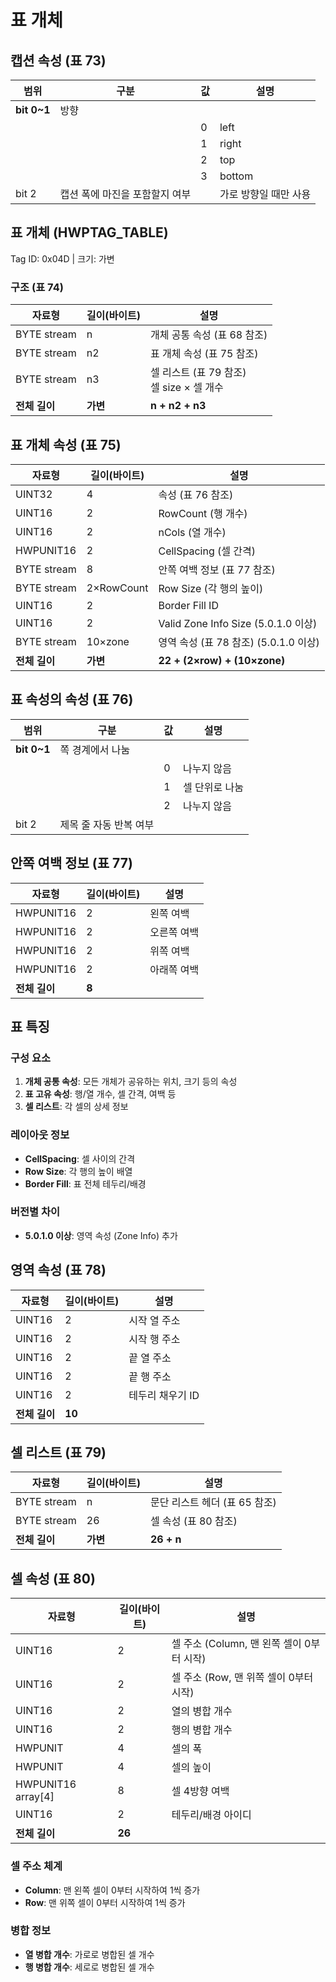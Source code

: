 # 표 개체

## 캡션 속성 (표 73)

| 범위 | 구분 | 값 | 설명 |
|------|------|----|----- |
| **bit 0~1** | 방향 | | |
| | | 0 | left |
| | | 1 | right |
| | | 2 | top |
| | | 3 | bottom |
| bit 2 | 캡션 폭에 마진을 포함할지 여부 | | 가로 방향일 때만 사용 |

## 표 개체 (HWPTAG_TABLE)

Tag ID: 0x04D | 크기: 가변

### 구조 (표 74)

| 자료형 | 길이(바이트) | 설명 |
|--------|------------|------|
| BYTE stream | n | 개체 공통 속성 (표 68 참조) |
| BYTE stream | n2 | 표 개체 속성 (표 75 참조) |
| BYTE stream | n3 | 셀 리스트 (표 79 참조)<br>셀 size × 셀 개수 |
| **전체 길이** | **가변** | **n + n2 + n3** |

## 표 개체 속성 (표 75)

| 자료형 | 길이(바이트) | 설명 |
|--------|------------|------|
| UINT32 | 4 | 속성 (표 76 참조) |
| UINT16 | 2 | RowCount (행 개수) |
| UINT16 | 2 | nCols (열 개수) |
| HWPUNIT16 | 2 | CellSpacing (셀 간격) |
| BYTE stream | 8 | 안쪽 여백 정보 (표 77 참조) |
| BYTE stream | 2×RowCount | Row Size (각 행의 높이) |
| UINT16 | 2 | Border Fill ID |
| UINT16 | 2 | Valid Zone Info Size (5.0.1.0 이상) |
| BYTE stream | 10×zone | 영역 속성 (표 78 참조) (5.0.1.0 이상) |
| **전체 길이** | **가변** | **22 + (2×row) + (10×zone)** |

## 표 속성의 속성 (표 76)

| 범위 | 구분 | 값 | 설명 |
|------|------|----|----- |
| **bit 0~1** | 쪽 경계에서 나눔 | | |
| | | 0 | 나누지 않음 |
| | | 1 | 셀 단위로 나눔 |
| | | 2 | 나누지 않음 |
| bit 2 | 제목 줄 자동 반복 여부 | | |

## 안쪽 여백 정보 (표 77)

| 자료형 | 길이(바이트) | 설명 |
|--------|------------|------|
| HWPUNIT16 | 2 | 왼쪽 여백 |
| HWPUNIT16 | 2 | 오른쪽 여백 |
| HWPUNIT16 | 2 | 위쪽 여백 |
| HWPUNIT16 | 2 | 아래쪽 여백 |
| **전체 길이** | **8** | |

## 표 특징

### 구성 요소
1. **개체 공통 속성**: 모든 개체가 공유하는 위치, 크기 등의 속성
2. **표 고유 속성**: 행/열 개수, 셀 간격, 여백 등
3. **셀 리스트**: 각 셀의 상세 정보

### 레이아웃 정보
- **CellSpacing**: 셀 사이의 간격
- **Row Size**: 각 행의 높이 배열
- **Border Fill**: 표 전체 테두리/배경

### 버전별 차이
- **5.0.1.0 이상**: 영역 속성 (Zone Info) 추가

## 영역 속성 (표 78)

| 자료형 | 길이(바이트) | 설명 |
|--------|------------|------|
| UINT16 | 2 | 시작 열 주소 |
| UINT16 | 2 | 시작 행 주소 |
| UINT16 | 2 | 끝 열 주소 |
| UINT16 | 2 | 끝 행 주소 |
| UINT16 | 2 | 테두리 채우기 ID |
| **전체 길이** | **10** | |

## 셀 리스트 (표 79)

| 자료형 | 길이(바이트) | 설명 |
|--------|------------|------|
| BYTE stream | n | 문단 리스트 헤더 (표 65 참조) |
| BYTE stream | 26 | 셀 속성 (표 80 참조) |
| **전체 길이** | **가변** | **26 + n** |

## 셀 속성 (표 80)

| 자료형 | 길이(바이트) | 설명 |
|--------|------------|------|
| UINT16 | 2 | 셀 주소 (Column, 맨 왼쪽 셀이 0부터 시작) |
| UINT16 | 2 | 셀 주소 (Row, 맨 위쪽 셀이 0부터 시작) |
| UINT16 | 2 | 열의 병합 개수 |
| UINT16 | 2 | 행의 병합 개수 |
| HWPUNIT | 4 | 셀의 폭 |
| HWPUNIT | 4 | 셀의 높이 |
| HWPUNIT16 array[4] | 8 | 셀 4방향 여백 |
| UINT16 | 2 | 테두리/배경 아이디 |
| **전체 길이** | **26** | |

### 셀 주소 체계
- **Column**: 맨 왼쪽 셀이 0부터 시작하여 1씩 증가
- **Row**: 맨 위쪽 셀이 0부터 시작하여 1씩 증가

### 병합 정보
- **열 병합 개수**: 가로로 병합된 셀 개수
- **행 병합 개수**: 세로로 병합된 셀 개수